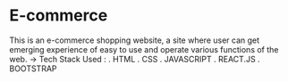 # E-commerce
This is an e-commerce shopping website, a site where user can get emerging experience of easy to use and operate various functions of the web. 
-> Tech Stack Used :
  . HTML
  . CSS
  . JAVASCRIPT
  . REACT.JS
  . BOOTSTRAP

